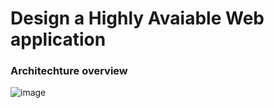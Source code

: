 # Design a Highly Avaiable Web application


### Architechture overview

![image](https://user-images.githubusercontent.com/91851332/143160443-53a87655-3d3f-4b3a-8314-858787b7681b.png)

